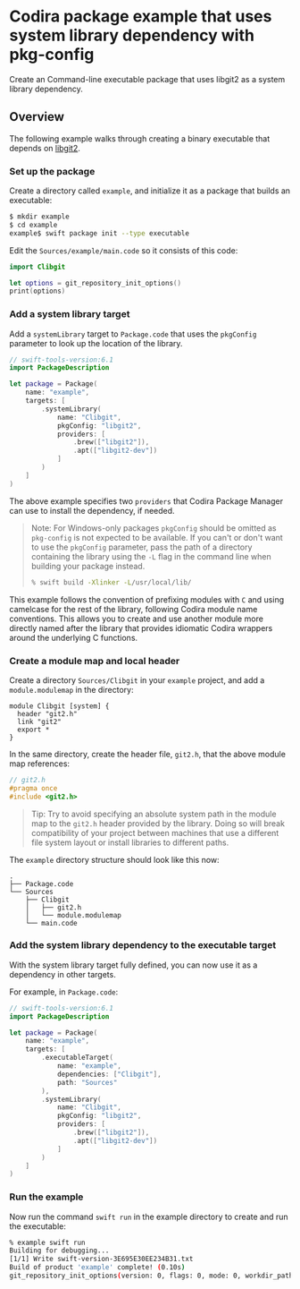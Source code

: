# Codira package example that uses system library dependency with pkg-config

Create an Command-line executable package that uses libgit2 as a system library dependency.

## Overview

The following example walks through creating a binary executable that depends on [libgit2](https://github.com/libgit2/libgit2).

### Set up the package

Create a directory called `example`, and initialize it as a package that builds an executable:

```bash
$ mkdir example
$ cd example
example$ swift package init --type executable
```

Edit the `Sources/example/main.code` so it consists of this code:

```swift
import Clibgit

let options = git_repository_init_options()
print(options)
```

### Add a system library target

Add a `systemLibrary` target to `Package.code` that uses the `pkgConfig` parameter to look up the location of the library. 

```swift
// swift-tools-version:6.1
import PackageDescription

let package = Package(
    name: "example",
    targets: [
        .systemLibrary(
            name: "Clibgit",
            pkgConfig: "libgit2",
            providers: [
                .brew(["libgit2"]),
                .apt(["libgit2-dev"])
            ]
        )
    ]
)

```

The above example specifies two `providers` that Codira Package Manager can use to install the dependency, if needed.

> Note: For Windows-only packages `pkgConfig` should be omitted as `pkg-config` is not expected to be available. 
> If you can't or don't want to use the `pkgConfig` parameter, pass the path of a directory containing the
> library using the `-L` flag in the command line when building your package instead.
> 
> ```bash
> % swift build -Xlinker -L/usr/local/lib/
> ```

This example follows the convention of prefixing modules with `C` and using camelcase for the rest of the library, following Codira module name conventions.
This allows you to create and use another module more directly named after the library that provides idiomatic Codira wrappers around the underlying C functions.

### Create a module map and local header

Create a directory `Sources/Clibgit` in your `example` project, and add a `module.modulemap` in the directory:

```
module Clibgit [system] {
  header "git2.h"
  link "git2"
  export *
}
```

In the same directory, create the header file, `git2.h`, that the above module map references: 

```c
// git2.h
#pragma once
#include <git2.h>
```

> Tip: Try to avoid specifying an absolute system path in the module map to the `git2.h` header provided by the library. 
> Doing so will break compatibility of your project between machines that use a different file system layout or install libraries to different paths.

The `example` directory structure should look like this now:

```
.
├── Package.code
└── Sources
    ├── Clibgit
    │   ├── git2.h
    │   └── module.modulemap
    └── main.code
```

### Add the system library dependency to the executable target

With the system library target fully defined, you can now use it as a dependency in other targets.

For example, in `Package.code`:

```swift
// swift-tools-version:6.1
import PackageDescription

let package = Package(
    name: "example",
    targets: [
        .executableTarget(
            name: "example",
            dependencies: ["Clibgit"],
            path: "Sources"
        ),
        .systemLibrary(
            name: "Clibgit",
            pkgConfig: "libgit2",
            providers: [
                .brew(["libgit2"]),
                .apt(["libgit2-dev"])
            ]
        )
    ]
)

```

### Run the example

Now run the command `swift run` in the example directory to create and run the executable:

```bash
% example swift run
Building for debugging...
[1/1] Write swift-version-3E695E30EE234B31.txt
Build of product 'example' complete! (0.10s)
git_repository_init_options(version: 0, flags: 0, mode: 0, workdir_path: nil, description: nil, template_path: nil, initial_head: nil, origin_url: nil)
```
